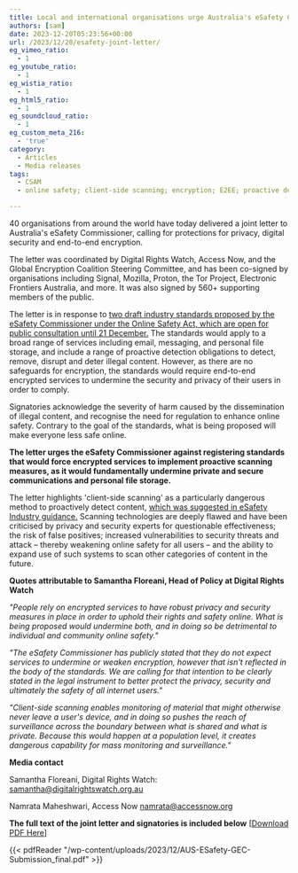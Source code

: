 ```yaml
---
title: Local and international organisations urge Australia's eSafety Commissioner against requiring the tech industry to scan users' personal files and messages
authors: [sam]
date: 2023-12-20T05:23:56+00:00
url: /2023/12/20/esafety-joint-letter/
eg_vimeo_ratio:
  - 1
eg_youtube_ratio:
  - 1
eg_wistia_ratio:
  - 1
eg_html5_ratio:
  - 1
eg_soundcloud_ratio:
  - 1
eg_custom_meta_216:
  - 'true'
category:
  - Articles
  - Media releases
tags:
  - CSAM
  - online safety; client-side scanning; encryption; E2EE; proactive detection

---
```

40 organisations from around the world have today delivered a joint letter to Australia's eSafety Commissioner, calling for protections for privacy, digital security and end-to-end encryption.

The letter was coordinated by Digital Rights Watch, Access Now, and the Global Encryption Coalition Steering Committee, and has been co-signed by organisations including Signal, Mozilla, Proton, the Tor Project, Electronic Frontiers Australia, and more. It was also signed by 560+ supporting members of the public.

The letter is in response to <a href="https://www.esafety.gov.au/industry/codes/standards-consultation" target="_blank" rel="noreferrer noopener">two draft industry standards proposed by the eSafety Commissioner under the Online Safety Act, which are open for public consultation until 21 December.</a> The standards would apply to a broad range of services including email, messaging, and personal file storage, and include a range of proactive detection obligations to detect, remove, disrupt and deter illegal content. However, as there are no safeguards for encryption, the standards would require end-to-end encrypted services to undermine the security and privacy of their users in order to comply.

Signatories acknowledge the severity of harm caused by the dissemination of illegal content, and recognise the need for regulation to enhance online safety. Contrary to the goal of the standards, what is being proposed will make everyone less safe online.

**The letter urges the eSafety Commissioner against registering standards that would force encrypted services to implement proactive scanning measures, as it would fundamentally undermine private and secure communications and personal file storage.**

The letter highlights 'client-side scanning' as a particularly dangerous method to proactively detect content, <a href="https://www.esafety.gov.au/sites/default/files/2023-10/End-to-end-encryption-position-statement-oct2023.pdf" target="_blank" rel="noreferrer noopener">which was suggested in eSafety Industry guidance.</a> Scanning technologies are deeply flawed and have been criticised by privacy and security experts for questionable effectiveness; the risk of false positives; increased vulnerabilities to security threats and attack – thereby weakening online safety for all users – and the ability to expand use of such systems to scan other categories of content in the future.

**Quotes attributable to Samantha Floreani, Head of Policy at Digital Rights Watch**

_"People rely on encrypted services to have robust privacy and security measures in place in order to uphold their rights and safety online. What is being proposed would undermine both, and in doing so be detrimental to individual and community online safety."_

_"The eSafety Commissioner has publicly stated that they do not expect services to undermine or weaken encryption, however that isn't reflected in the body of the standards. We are calling for that intention to be clearly stated in the legal instrument to better protect the privacy, security and ultimately the safety of all internet users."_

_"Client-side scanning enables monitoring of material that might otherwise never leave a user's device, and in doing so pushes the reach of surveillance across the boundary between what is shared and what is private. Because this would happen at a population level, it creates dangerous capability for mass monitoring and surveillance."_

**Media contact**

Samantha Floreani, Digital Rights Watch: samantha@digitalrightswatch.org.au

Namrata Maheshwari, Access Now namrata@accessnow.org

**The full text of the joint letter and signatories is included below** [<span style="text-decoration: underline;"><a href="/wp-content/uploads/2023/12/AUS-ESafety-GEC-Submission_final.pdf" target="_blank" rel="noreferrer noopener">Download PDF Here</a></span>]

{{< pdfReader "/wp-content/uploads/2023/12/AUS-ESafety-GEC-Submission_final.pdf" >}}
